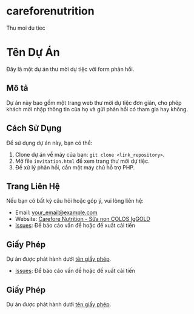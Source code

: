 # careforenutrition
Thu moi du tiec

# Tên Dự Án

Đây là một dự án thư mời dự tiệc với form phản hồi.

## Mô tả

Dự án này bao gồm một trang web thư mời dự tiệc đơn giản, cho phép khách mời nhập thông tin của họ và gửi phản hồi có tham gia hay không.

## Cách Sử Dụng

Để sử dụng dự án này, bạn có thể:

1. Clone dự án về máy của bạn: `git clone <link_repository>`.
2. Mở file `invitation.html` để xem trang thư mời dự tiệc.
3. Để xử lý phản hồi, cần một máy chủ hỗ trợ PHP.

## Trang Liên Hệ

Nếu bạn có bất kỳ câu hỏi hoặc góp ý, vui lòng liên hệ:

- Email: your_email@example.com
- Website: [Carefore Nutrition - Sữa non COLOS IgGOLD](https://careforenutrition.com/)
- [Issues](https://github.com/your_username/your_project/issues): Để báo cáo vấn đề hoặc đề xuất cải tiến

## Giấy Phép

Dự án được phát hành dưới [tên giấy phép](link_to_license).

- [Issues](https://github.com/your_username/your_project/issues): Để báo cáo vấn đề hoặc đề xuất cải tiến

## Giấy Phép

Dự án được phát hành dưới [tên giấy phép](link_to_license).
